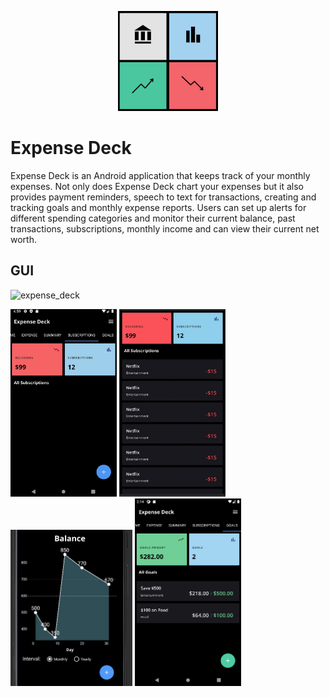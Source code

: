 <p align="center">
    <img width="160" height="160" src="phase1/logo.png">
</p>


# Expense Deck

Expense Deck is an Android application that keeps track of your monthly expenses. Not only does Expense Deck chart your expenses but it also provides payment reminders, speech to text for transactions, creating and tracking goals and monthly expense reports. Users can set up alerts for different spending categories and monitor their current balance, past transactions, subscriptions, monthly income and can view their current net worth. 

## GUI
![expense_deck](https://user-images.githubusercontent.com/74755873/127786710-53f8976a-cd5e-4713-ab96-74bbc935b8c1.png)

<p align="">
  <img src ="phase1/temp_gui.jpg" width="170" height="300">
  <img src ="phase1/temp_gui2.JPEG" width="170" height="300">
  <img src ="phase1/graph.jpg" width="195" height="250">
    <img src ="phase1/goals_tab.png" width="170" height="300">
</p>


